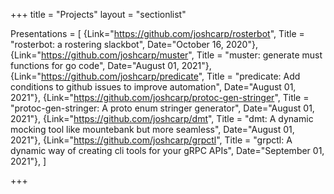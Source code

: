 +++
title = "Projects"
layout = "sectionlist"

Presentations = [
{Link="https://github.com/joshcarp/rosterbot", Title = "rosterbot: a rostering slackbot", Date="October 16, 2020"},
{Link="https://github.com/joshcarp/muster", Title = "muster: generate must functions for go code", Date="August 01, 2021"},
{Link="https://github.com/joshcarp/predicate", Title = "predicate: Add conditions to github issues to improve automation", Date="August 01, 2021"},
{Link="https://github.com/joshcarp/protoc-gen-stringer", Title = "protoc-gen-stringer: A proto enum stringer generator", Date="August 01, 2021"},
{Link="https://github.com/joshcarp/dmt", Title = "dmt: A dynamic mocking tool like mountebank but more seamless", Date="August 01, 2021"},
{Link="https://github.com/joshcarp/grpctl", Title = "grpctl: A dynamic way of creating cli tools for your gRPC APIs", Date="September 01, 2021"},
]

+++